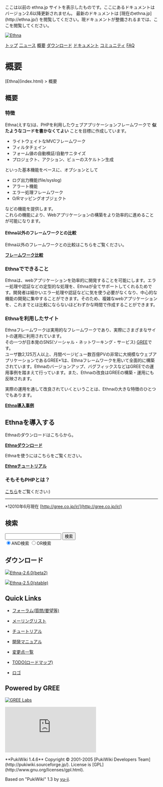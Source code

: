 <head>
 <meta http-equiv="content-type" content="application/xhtml+xml; charset=utf-8">
 <meta http-equiv="content-style-type" content="text/css">
 <meta http-equiv="Content-Script-Type" content="text/javascript">

<title>
概要 - Ethna - PHPウェブアプリケーションフレームワーク</title>
 <link rel="stylesheet" href="skin/ethna/ethna.css" title="ethna" type="text/css" charset="utf-8">

 <link rel="alternate" type="application/rss+xml" title="RSS" href="cmd=rss.html">

 <script type="text/javascript" src="skin/trackback.js"></script>

</head>
ここは以前の ethna.jp サイトを表示したものです。ここにあるドキュメントはバージョン2.6以降更新されません。  
最新のドキュメントは [現在のethna.jp](http://ethna.jp/) を閲覧してください。現ドキュメントが整備されるまでは、ここを閲覧してください。

<!-- ??BEGIN id:wrapper --><!-- ?? Navigator ?? ======================================================= -->

[![Ethna](image/navlogo.gif)](/)

[トップ](ethna.html "ethna (11d)") [二ュース](ethna-news.html "ethna-news (11d)") [概要](ethna-about.html "ethna-about (11d)") [ダウンロード](ethna-download.html "ethna-download (25d)") [ドキュメント](ethna-document.html "ethna-document (884d)") [コミュニティ](ethna-community.html "ethna-community (619d)") [FAQ](ethna-document-faq.html "ethna-document-faq (1240d)")

<!-- ?? Header ?? ========================================================== -->

# 概要 

<!-- ?? Content ?? ========================================================= -->
<!-- ??BEGIN id:main -->
<!-- ??BEGIN id:wrap_content -->
<!-- ??BEGIN id:content -->
<!-- ??BEGIN id:page_navigator -->
<!-- ??END id:PageNavigator -->
<!-- ??BEGIN id:body --> [Ethna](index.html) > 概要 
## 概要 [](ethna-about.html#rf5f9e23 "rf5f9e23")

### 特徴 [](ethna-about.html#q059c439 "q059c439")

Ethna(えすな)は、PHPを利用したウェブアプリケーションフレームワークで **似たようなコードを書かなくてよい** ことを目標に作成しています。

- ライトウェイトなMVCフレームワーク
- フィルタチェイン
- フォーム値の自動検証/自動サニタイズ
- プロジェクト、アクション、ビューのスケルトン生成

といった基本機能をベースに、オプションとして

- ログ出力機能(file/syslog)
- アラート機能
- エラー処理フレームワーク
- O/Rマッピングオブジェクト

などの機能を提供します。  
これらの機能により、Webアプリケーションの構築をより効率的に進めることが可能になります。

#### Ethna以外のフレームワークとの比較 [](ethna-about.html#x344985a "x344985a")

Ethna以外のフレームワークとの比較はこちらをご覧ください。

**[フレームワーク比較](ethna-about-framework_comparison.html "ethna-about-framework\_comparison (1240d)")**

### Ethnaでできること [](ethna-about.html#p9867efd "p9867efd")

Ethnaは、webアプリケーションを効率的に開発することを可能にします。エラー処理や認証などの定型的な処理を、Ethnaが全てサポートしてくれるためです。開発者は細かいエラー処理や認証などに気を使う必要がなくなり、中心的な機能の開発に集中することができます。そのため、複雑なwebアプリケーションを、これまでとは比較にならないほどわずかな時間で作成することができます。

### Ethnaを利用したサイト [](ethna-about.html#ybc888d7 "ybc888d7")

Ethnaフレームワークは実用的なフレームワークであり、実際にさまざまなサイトの運用に利用されています。  
その一つが日本発のSNS(ソーシャル・ネットワーキング・サービス) [GREE](http://www.gree.jp)です。  
ユーザ数2,125万人以上、月間ページビュー数百億PVの非常に大規模なウェブアプリケーションであるGREE\*1は、Ethnaフレームワークを用いて全面的に構築されています。Ethnaのバージョンアップ、バグフィックスなどはGREEでの運用事例を踏まえて行っています。また、Ethnaの改良はGREEの構築・運用にも反映されます。

実際の運用を通して改良されていくということは、Ethnaの大きな特徴のひとつでもあります。

**[Ethna導入事例](ethna-about-cases.html "ethna-about-cases (194d)")**

## Ethnaを導入する [](ethna-about.html#r6fcda84 "r6fcda84")

Ethnaのダウンロードはこちらから。

**[Ethnaダウンロード](ethna-download.html "ethna-download (25d)")**

Ethnaを使うにはこちらをご覧ください。

**[Ethnaチュートリアル](ethna-document-tutorial.html "ethna-document-tutorial (545d)")**

### そもそもPHPとは？ [](ethna-about.html#t3a9e52d "t3a9e52d")

[こちら](ethna-about-php.html "ethna-about-php (1240d)")をご覧ください:)

<!-- ??END id:body -->
<!-- ??BEGIN id:summary --><!-- ??BEGIN id:note -->

* * *
\*12010年6月現在 [http://gree.co.jp/ir/](http://gree.co.jp/ir/)  

<!-- ??END id:note -->
<!-- ??BEGIN id:trackback -->
<!-- ?? END id:trackback --><!-- ?? END id:attach -->
<!-- ?? END id:summary -->
<!-- ??END id:content -->
<!-- ?? END id:wrap_content --><!-- ??sidebar?? ========================================================== -->
<!-- ??BEGIN id:wrap_sidebar -->

<!-- ??BEGIN id:search_form -->

## 検索

<form action="http://ethna.jp/index.php?cmd=search" method="post">
            <input type="hidden" name="encode_hint" value="??">
            <input type="text" name="word" value="" size="20">
            <input type="submit" value="検索"><br>
            <input type="radio" name="type" value="AND" checked id="and_search"><label for="and_search">AND検索</label>
            <input type="radio" name="type" value="OR" id="or_search"><label for="or_search">OR検索</label>
    </form>

<!-- END id:search_form -->
<!-- ??BEGIN id:download_link -->

## ダウンロード

[![](image/minilogo.gif)Ethna-2.6.0(beta2)](ethna-download.html)

[![](image/minilogo.gif)Ethna-2.5.0(stable)](ethna-download.html)

<!-- END id:download_link -->
<!-- ??BEGIN id:download_link -->

## Quick Links

- [フォーラム(質問/要望等)](ethna-community-forum.html)
- [メーリングリスト](http://ml.ethna.jp/mailman/listinfo/users)

- [チュートリアル](ethna-document-tutorial.html)
- [開発マニュアル](ethna-document-dev_guide.html)
- [変更点一覧](ethna-document-changes.html)

- [TODO(ロードマップ)](TODO.html)
- [ロゴ](ethna-logo.html)

<!-- END id:download_link -->
<!-- ??BEGIN id:search_form -->

## Powered by GREE

 [![GREE Labs](http://labs.gree.jp/image/greelabs_logo.gif)](http://labs.gree.jp/)

<!-- END id:search_form -->
 [![SourceForge.jp](http://sourceforge.jp/sflogo.php?group_id=1343)](http://sourceforge.jp/)

<!-- ??END id:sidebar -->
<!-- ??END id:wrap_sidebar -->
<!-- ??END id:main --><!-- ?? Footer ?? ========================================================== -->
<!-- ??BEGIN id:footer -->
<!-- ??BEGIN id:copyright --> **PukiWiki 1.4.6** Copyright © 2001-2005 [PukiWiki Developers Team](http://pukiwiki.sourceforge.jp/). License is [GPL](http://www.gnu.org/licenses/gpl.html).  
 Based on "PukiWiki" 1.3 by [yu-ji](http://factage.com/yu-ji/).
<!-- ??END id:copyright -->
<!-- ??END id:footer --><!-- ?? END ?? ============================================================= -->
<!-- ??END id:wrapper -->
